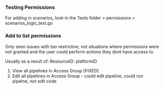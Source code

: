 ### Testing Permissions

For adding in scenarios, look in the Tests folder > permissions > scenarios_logic_test.go


### Add to list permissions
Only seen issues with too restrictive, not situations where permissions were not granted and the user could perform actions they dont have access to.

Usually as a result of: ResourceID: platformID

1. View all pipelines in Access Group [FIXED]
2. Edit all pipelines in Access Group - could edit pipeline, could run pipelne, not edit code